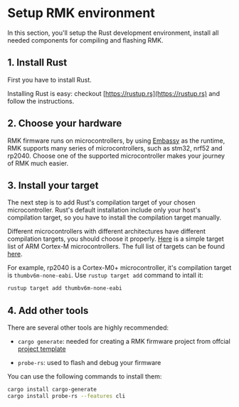 # Setup RMK environment

In this section, you'll setup the Rust development environment, install all needed components for compiling and flashing RMK.

## 1. Install Rust

First you have to install Rust. 

Installing Rust is easy: checkout [https://rustup.rs](https://rustup.rs) and follow the instructions.

## 2. Choose your hardware

RMK firmware runs on microcontrollers, by using [Embassy](https://github.com/embassy-rs/embassy) as the runtime, RMK supports many series of microcontrollers, such as stm32, nrf52 and rp2040. Choose one of the supported microcontroller makes your journey of RMK much easier. 

## 3. Install your target

The next step is to add Rust's compilation target of your chosen microcontroller. Rust's default installation include only your host's compilation target, so you have to install the compilation target manually.

Different microcontrollers with different architectures have different compilation targets, you should choose it properly. [Here](https://docs.rust-embedded.org/book/intro/install.html#rust-toolchain) is a simple target list of ARM Cortex-M microcontrollers. The full list of targets can be found [here](https://doc.rust-lang.org/nightly/rustc/platform-support.html).

For example, rp2040 is a Cortex-M0+ microcontroller, it's compilation target is `thumbv6m-none-eabi`. Use `rustup target add` command to intall it:


```bash
rustup target add thumbv6m-none-eabi
```


## 4. Add other tools

There are several other tools are highly recommended:

- `cargo generate`: needed for creating a RMK firmware project from offcial [project template](https://github.com/HaoboGu/rmk-template)

- `probe-rs`: used to flash and debug your firmware

You can use the following commands to install them:

```bash
cargo install cargo-generate
cargo install probe-rs --features cli
```

